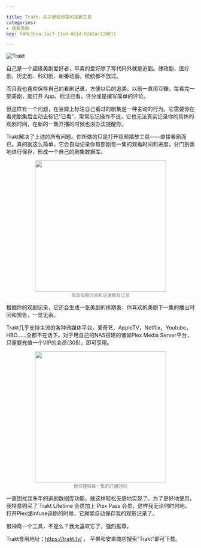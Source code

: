 ```yaml
---

title: Trakt，这才是我想要的追剧工具
categories:
- 我爱美剧
key: f49c35ea-1ac7-11ed-861d-0242ac120011

---
```


![Trakt](https://icdb-images.oss-cn-hangzhou.aliyuncs.com/other/20221129164332.png)

自己是一个超级美剧爱好者，平素的爱好除了写代码外就是追剧。律政剧、医疗剧、历史剧、科幻剧、新番动画，统统都不放过。

而且我也喜欢保存自己的看剧记录，方便以后的追溯。以前一直用豆瓣，每看完一部美剧，就打开 App，标注已看，评分或是撰写简单的评论。

但这样有一个问题，在豆瓣上标注自己看过的剧集是一种主动的行为。它需要你在看完剧集后主动去标记“已看”，常常忘记操作不说，它也无法真实记录你的具体的观剧时间，在新的一集开播的时候也没办法提醒你。

Trakt解决了上述的所有问题。你所做的只是打开视频播放工具——直接看剧而已。真的就这么简单，它会自动记录你每部剧每一集的观看时间和进度，分门别类地进行保存，形成一个自己的剧集数据库。

<p align="center">
  <img src="https://icdb-images.oss-cn-hangzhou.aliyuncs.com/other/20221129164256.png" width="350" /><br />
  <span style="font-size:12px;color:gray">每集观看时间和进度都有记录</span>
</p>

根据你的观剧记录，它还会生成一张美剧的排期表，你喜欢的美剧下一集的播出时间和预告，一览无余。

Trakt几乎支持主流的各种流媒体平台，爱奇艺、AppleTV，Netflix，Youtube，HBO……全都不在话下。对于用自己的NAS搭建的诸如Plex Media Server平台，只需要充值一个VIP的会员(30$)，即可享用。

<p align="center">
  <img src="https://icdb-images.oss-cn-hangzhou.aliyuncs.com/other/20221129164243.png" width="350" /><br />
  <span style="font-size:12px;color:gray">帮你理顺每一集的开播时间</span>
</p>

一直困扰我多年的追剧数据库功能，就这样轻松无感地实现了。为了更好地使用，我特意购买了 Trakt Lifetime 会员加上 Plex Pass 会员，这样我无论何时何地，打开Plex或infuse追剧的时候，它就能自动保存我的观影记录了。

很神奇一个工具，不是么？我太喜欢它了，强烈推荐。

Trakt食用地址：https://trakt.tv/ ， 苹果和安卓商店搜索“Trakt”即可下载。
